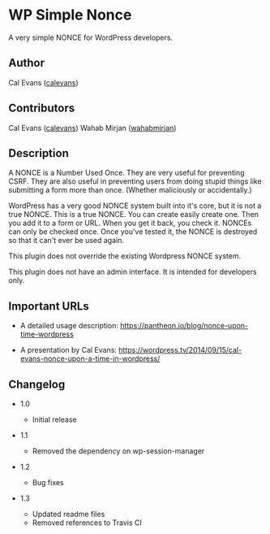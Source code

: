 WP Simple Nonce
===============

A very simple NONCE for WordPress developers.


Author
------
Cal Evans ([calevans](https://github.com/calevans))


Contributors
------------
Cal Evans ([calevans](https://github.com/calevans))
Wahab Mirjan ([wahabmirjan](https://github.com/wahabmirjan))


Description
-----------
A NONCE is a Number Used Once. They are very useful for preventing CSRF. They are also useful in preventing users from doing stupid things like submitting a form more than once. (Whether maliciously or accidentally.)

WordPress has a very good NONCE system built into it's core, but it is not a true NONCE. This is a true NONCE. You can create easily create one. Then you add it to a form or URL. When you get it back, you check it. NONCEs can only be checked once. Once you've tested it, the NONCE is destroyed so that it can't ever be used again.

This plugin does not override the existing Wordpress NONCE system.

This plugin does not have an admin interface. It is intended for developers only.


Important URLs
--------------
- A detailed usage description: https://pantheon.io/blog/nonce-upon-time-wordpress

- A presentation by Cal Evans: https://wordpress.tv/2014/09/15/cal-evans-nonce-upon-a-time-in-wordpress/



Changelog
---------

* 1.0
  * Initial release

* 1.1
  * Removed the dependency on wp-session-manager

* 1.2
  * Bug fixes

* 1.3
  * Updated readme files
  * Removed references to Travis CI
